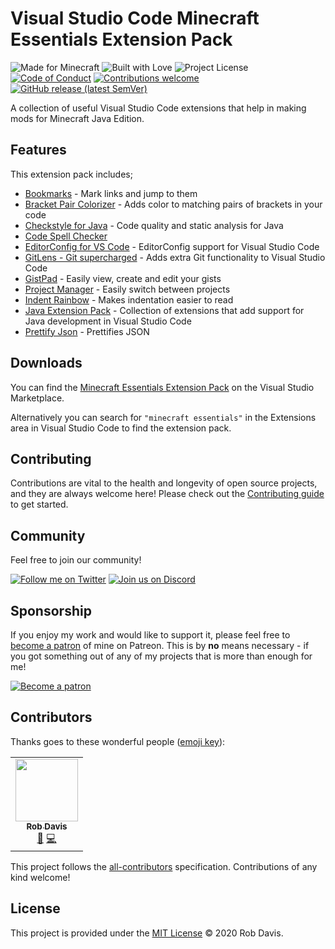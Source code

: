 # Visual Studio Code Minecraft Essentials Extension Pack

![Made for Minecraft](https://img.shields.io/badge/made%20for-Minecraft-blue?style=for-the-badge)
![Built with Love](https://img.shields.io/badge/built%20with-love-red?style=for-the-badge)
![Project License](https://img.shields.io/github/license/pahimar/vscode-minecraft-essentials?color=blue&style=for-the-badge)
[![Code of Conduct](https://img.shields.io/badge/code%20of-conduct-blue?style=for-the-badge)](./.github/CODE_OF_CONDUCT.md)
[![Contributions welcome](https://img.shields.io/badge/contributions-welcome-blue?style=for-the-badge)](./.github/CONTRIBUTING.md)
[![GitHub release (latest SemVer)](https://img.shields.io/github/v/release/pahimar/vscode-minecraft-essentials?color=blue&style=for-the-badge)](https://github.com/pahimar/vscode-minecraft-essentials/releases)

A collection of useful Visual Studio Code extensions that help in making mods for Minecraft Java Edition.

## Features

This extension pack includes;

* [Bookmarks](https://marketplace.visualstudio.com/items?itemName=alefragnani.Bookmarks) - Mark links and jump to them
* [Bracket Pair Colorizer](https://marketplace.visualstudio.com/items?itemName=CoenraadS.bracket-pair-colorizer) - Adds color to matching pairs of brackets in your code
* [Checkstyle for Java](https://marketplace.visualstudio.com/items?itemName=shengchen.vscode-checkstyle) - Code quality and static analysis for Java
* [Code Spell Checker](https://marketplace.visualstudio.com/items?itemName=streetsidesoftware.code-spell-checker)
* [EditorConfig for VS Code](https://marketplace.visualstudio.com/items?itemName=EditorConfig.EditorConfig) - EditorConfig support for Visual Studio Code
* [GitLens - Git supercharged](https://marketplace.visualstudio.com/items?itemName=eamodio.gitlens) - Adds extra Git functionality to Visual Studio Code
* [GistPad](https://marketplace.visualstudio.com/items?itemName=vsls-contrib.gistfs) - Easily view, create and edit your gists
* [Project Manager](https://marketplace.visualstudio.com/items?itemName=alefragnani.project-manager) - Easily switch between projects
* [Indent Rainbow](https://marketplace.visualstudio.com/items?itemName=oderwat.indent-rainbow) - Makes indentation easier to read
* [Java Extension Pack](https://marketplace.visualstudio.com/items?itemName=vscjava.vscode-java-pack) - Collection of extensions that add support for Java development in Visual Studio Code
* [Prettify Json](https://marketplace.visualstudio.com/items?itemName=mohsen1.prettify-json) - Prettifies JSON

## Downloads

You can find the [Minecraft Essentials Extension Pack](https://marketplace.visualstudio.com/items?itemName=pahimar.minecraft-essentials-extension-pack) on the Visual Studio Marketplace.

Alternatively you can search for `"minecraft essentials"` in the Extensions area in Visual Studio Code to find the extension pack.

## Contributing

Contributions are vital to the health and longevity of open source projects, and they are always welcome here! Please check out the [Contributing guide](./.github/CONTRIBUTING.md) to get started.

## Community

Feel free to join our community!

[![Follow me on Twitter](https://img.shields.io/twitter/follow/pahimar?style=for-the-badge&logo=twitter&logoColor=white&color=blue)](https://twitter.com/pahimar/)
[![Join us on Discord](https://img.shields.io/discord/134733695373410304?label=discord&style=for-the-badge&logo=discord&logoColor=white&color=blue)](https://discord.gg/s7Jxz6Y)

## Sponsorship

If you enjoy my work and would like to support it, please feel free to [become a patron](https://www.patreon.com/pahimar) of mine on Patreon. This is by **no** means necessary - if you got something out of any of my projects that is more than enough for me!

[![Become a patron](https://c5.patreon.com/external/logo/become_a_patron_button.png)](https://www.patreon.com/pahimar)

## Contributors

Thanks goes to these wonderful people ([emoji key](https://allcontributors.org/docs/en/emoji-key)):

<!-- ALL-CONTRIBUTORS-LIST:START - Do not remove or modify this section -->
<!-- prettier-ignore-start -->
<!-- markdownlint-disable -->
<table>
  <tr>
    <td align="center"><a href="https://www.pahimar.dev/"><img src="https://avatars2.githubusercontent.com/u/1450090?v=4" width="100px;" alt=""/><br /><sub><b>Rob Davis</b></sub></a><br /><a href="https://github.com/pahimar/dot-github/commits?author=pahimar" title="Documentation">📖</a> <a href="https://github.com/pahimar/dot-github/commits?author=pahimar" title="Code">💻</a></td>
  </tr>
</table>

<!-- markdownlint-enable -->
<!-- prettier-ignore-end -->
<!-- ALL-CONTRIBUTORS-LIST:END -->

This project follows the [all-contributors](https://github.com/all-contributors/all-contributors)
specification. Contributions of any kind welcome!

## License

This project is provided under the [MIT License](LICENSE.md) &copy; 2020 Rob Davis.
